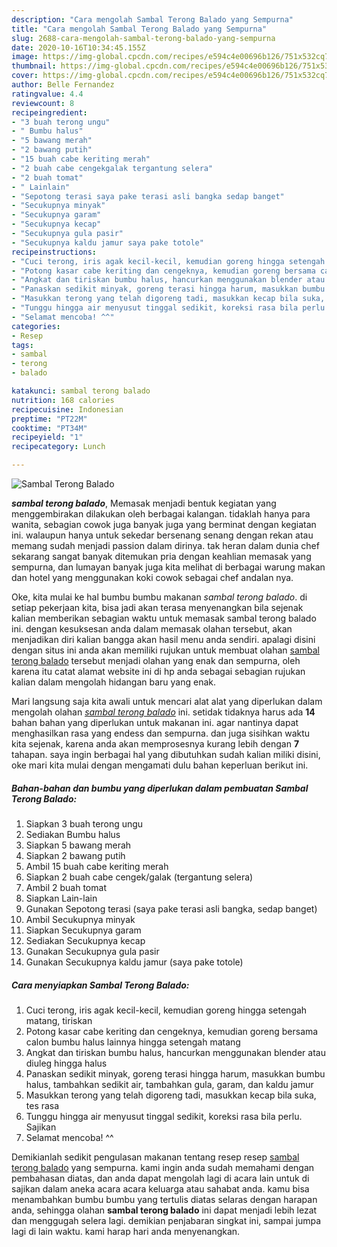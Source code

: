 ```yaml
---
description: "Cara mengolah Sambal Terong Balado yang Sempurna"
title: "Cara mengolah Sambal Terong Balado yang Sempurna"
slug: 2688-cara-mengolah-sambal-terong-balado-yang-sempurna
date: 2020-10-16T10:34:45.155Z
image: https://img-global.cpcdn.com/recipes/e594c4e00696b126/751x532cq70/sambal-terong-balado-foto-resep-utama.jpg
thumbnail: https://img-global.cpcdn.com/recipes/e594c4e00696b126/751x532cq70/sambal-terong-balado-foto-resep-utama.jpg
cover: https://img-global.cpcdn.com/recipes/e594c4e00696b126/751x532cq70/sambal-terong-balado-foto-resep-utama.jpg
author: Belle Fernandez
ratingvalue: 4.4
reviewcount: 8
recipeingredient:
- "3 buah terong ungu"
- " Bumbu halus"
- "5 bawang merah"
- "2 bawang putih"
- "15 buah cabe keriting merah"
- "2 buah cabe cengekgalak tergantung selera"
- "2 buah tomat"
- " Lainlain"
- "Sepotong terasi saya pake terasi asli bangka sedap banget"
- "Secukupnya minyak"
- "Secukupnya garam"
- "Secukupnya kecap"
- "Secukupnya gula pasir"
- "Secukupnya kaldu jamur saya pake totole"
recipeinstructions:
- "Cuci terong, iris agak kecil-kecil, kemudian goreng hingga setengah matang, tiriskan"
- "Potong kasar cabe keriting dan cengeknya, kemudian goreng bersama calon bumbu halus lainnya hingga setengah matang"
- "Angkat dan tiriskan bumbu halus, hancurkan menggunakan blender atau diuleg hingga halus"
- "Panaskan sedikit minyak, goreng terasi hingga harum, masukkan bumbu halus, tambahkan sedikit air, tambahkan gula, garam, dan kaldu jamur"
- "Masukkan terong yang telah digoreng tadi, masukkan kecap bila suka, tes rasa"
- "Tunggu hingga air menyusut tinggal sedikit, koreksi rasa bila perlu. Sajikan"
- "Selamat mencoba! ^^"
categories:
- Resep
tags:
- sambal
- terong
- balado

katakunci: sambal terong balado 
nutrition: 168 calories
recipecuisine: Indonesian
preptime: "PT22M"
cooktime: "PT34M"
recipeyield: "1"
recipecategory: Lunch

---
```



![Sambal Terong Balado](https://img-global.cpcdn.com/recipes/e594c4e00696b126/751x532cq70/sambal-terong-balado-foto-resep-utama.jpg)

<b><i>sambal terong balado</i></b>, Memasak menjadi bentuk kegiatan yang menggembirakan dilakukan oleh berbagai kalangan. tidaklah hanya para wanita, sebagian cowok juga banyak juga yang berminat dengan kegiatan ini. walaupun hanya untuk sekedar bersenang senang dengan rekan atau memang sudah menjadi passion dalam dirinya. tak heran dalam dunia chef sekarang sangat banyak ditemukan pria dengan keahlian memasak yang sempurna, dan lumayan banyak juga kita melihat di berbagai warung makan dan hotel yang menggunakan koki cowok sebagai chef andalan nya.

Oke, kita mulai ke hal bumbu bumbu makanan <i>sambal terong balado</i>. di setiap pekerjaan kita, bisa jadi akan terasa menyenangkan bila sejenak kalian memberikan sebagian waktu untuk memasak sambal terong balado ini. dengan kesuksesan anda dalam memasak olahan tersebut, akan menjadikan diri kalian bangga akan hasil menu anda sendiri. apalagi disini dengan situs ini anda akan memiliki rujukan untuk membuat olahan <u>sambal terong balado</u> tersebut menjadi olahan yang enak dan sempurna, oleh karena itu catat alamat website ini di hp anda sebagai sebagian rujukan kalian dalam mengolah hidangan baru yang enak.




Mari langsung saja kita awali untuk mencari alat alat yang diperlukan dalam mengolah olahan <u><i>sambal terong balado</i></u> ini. setidak tidaknya harus ada <b>14</b> bahan bahan yang diperlukan untuk makanan ini. agar nantinya dapat menghasilkan rasa yang endess dan sempurna. dan juga sisihkan waktu kita sejenak, karena anda akan memprosesnya kurang lebih dengan <b>7</b> tahapan. saya ingin berbagai hal yang dibutuhkan sudah kalian miliki disini, oke mari kita mulai dengan mengamati dulu bahan keperluan berikut ini.

<!--inarticleads1-->

##### Bahan-bahan dan bumbu yang diperlukan dalam pembuatan Sambal Terong Balado:

1. Siapkan 3 buah terong ungu
1. Sediakan  Bumbu halus
1. Siapkan 5 bawang merah
1. Siapkan 2 bawang putih
1. Ambil 15 buah cabe keriting merah
1. Siapkan 2 buah cabe cengek/galak (tergantung selera)
1. Ambil 2 buah tomat
1. Siapkan  Lain-lain
1. Gunakan Sepotong terasi (saya pake terasi asli bangka, sedap banget)
1. Ambil Secukupnya minyak
1. Siapkan Secukupnya garam
1. Sediakan Secukupnya kecap
1. Gunakan Secukupnya gula pasir
1. Gunakan Secukupnya kaldu jamur (saya pake totole)




<!--inarticleads2-->

##### Cara menyiapkan Sambal Terong Balado:

1. Cuci terong, iris agak kecil-kecil, kemudian goreng hingga setengah matang, tiriskan
1. Potong kasar cabe keriting dan cengeknya, kemudian goreng bersama calon bumbu halus lainnya hingga setengah matang
1. Angkat dan tiriskan bumbu halus, hancurkan menggunakan blender atau diuleg hingga halus
1. Panaskan sedikit minyak, goreng terasi hingga harum, masukkan bumbu halus, tambahkan sedikit air, tambahkan gula, garam, dan kaldu jamur
1. Masukkan terong yang telah digoreng tadi, masukkan kecap bila suka, tes rasa
1. Tunggu hingga air menyusut tinggal sedikit, koreksi rasa bila perlu. Sajikan
1. Selamat mencoba! ^^




Demikianlah sedikit pengulasan makanan tentang resep resep <u>sambal terong balado</u> yang sempurna. kami ingin anda sudah memahami dengan pembahasan diatas, dan anda dapat mengolah lagi di acara lain untuk di sajikan dalam aneka acara acara keluarga atau sahabat anda. kamu bisa menambahkan bumbu bumbu yang tertulis diatas selaras dengan harapan anda, sehingga olahan <b>sambal terong balado</b> ini dapat menjadi lebih lezat dan menggugah selera lagi. demikian penjabaran singkat ini, sampai jumpa lagi di lain waktu. kami harap hari anda menyenangkan.

